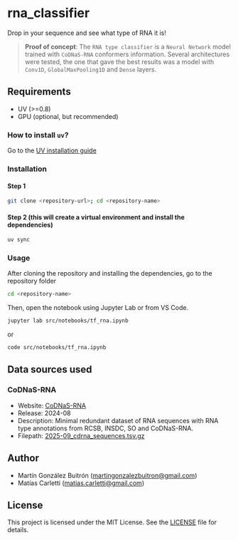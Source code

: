 # rna_classifier
Drop in your sequence and see what type of RNA it is!

> **Proof of concept**: The `RNA type classifier` is a `Neural Network` model trained with `CoDNaS-RNA` conformers information.
> Several architectures were tested, the one that gave the best results was a model with `Conv1D`, `GlobalMaxPooling1D` and `Dense` layers.

## Requirements
- UV (>=0.8)
- GPU (optional, but recommended)

### How to install `uv`?
Go to the [UV installation guide](https://docs.astral.sh/uv/getting-started/installation/)

### Installation
#### Step 1
```bash
git clone <repository-url>; cd <repository-name>
```
#### Step 2 (this will create a virtual environment and install the dependencies)
```bash
uv sync
```

### Usage
After cloning the repository and installing the dependencies, go to the repository folder
```bash
cd <repository-name>
```

Then, open the notebook using Jupyter Lab or from VS Code.
```bash
jupyter lab src/notebooks/tf_rna.ipynb
```
or
```bash
code src/notebooks/tf_rna.ipynb
```

## Data sources used

### CoDNaS-RNA
- Website: [CoDNaS-RNA](http://ufq.unq.edu.ar/codnasrna/)
- Release: 2024-08
- Description: Minimal redundant dataset of RNA sequences with RNA type annotations from RCSB, INSDC, SO and CoDNaS-RNA.
- Filepath: [2025-09_cdrna_sequences.tsv.gz](./data/2025-09_cdrna_sequences.tsv.gz)

## Author
- Martín González Buitrón (martingonzalezbuitron@gmail.com)
- Matías Carletti (matias.carletti@gmail.com)

## License
This project is licensed under the MIT License. See the [LICENSE](./LICENSE) file for details.